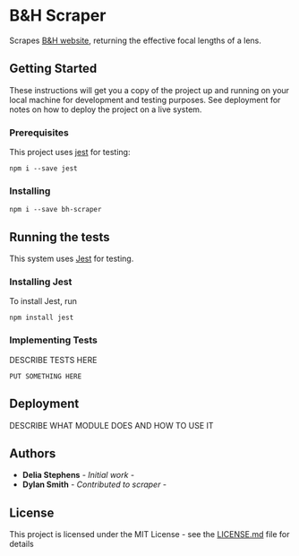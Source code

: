# B&H Scraper

Scrapes [B&H website](https://www.bhphotovideo.com/), returning the effective focal lengths of a lens.

## Getting Started

These instructions will get you a copy of the project up and running on your local machine for development and testing purposes. See deployment for notes on how to deploy the project on a live system.

### Prerequisites

This project uses [jest](https://facebook.github.io/jest/)
for testing:

```
npm i --save jest
```

### Installing
```
npm i --save bh-scraper
```

## Running the tests

This system uses [Jest](https://facebook.github.io/jest/) for testing.

### Installing Jest
To install Jest, run
```
npm install jest
```

### Implementing Tests
DESCRIBE TESTS HERE
```
PUT SOMETHING HERE
```

## Deployment
DESCRIBE WHAT MODULE DOES AND HOW TO USE IT

## Authors

* **Delia Stephens** - *Initial work* -
* **Dylan Smith** - *Contributed to scraper* -

## License

This project is licensed under the MIT License - see the [LICENSE.md](LICENSE.md) file for details
